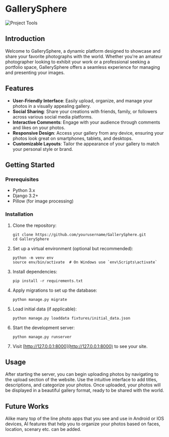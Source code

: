 # GallerySphere 
![Project Tools](https://skillicons.dev/icons?i=python,django)
## Introduction

Welcome to GallerySphere, a dynamic platform designed to showcase and share your favorite photographs with the world. Whether you're an amateur photographer looking to exhibit your work or a professional seeking a portfolio space, GallerySphere offers a seamless experience for managing and presenting your images.

## Features

- **User-Friendly Interface**: Easily upload, organize, and manage your photos in a visually appealing gallery.
- **Social Sharing**: Share your creations with friends, family, or followers across various social media platforms.
- **Interactive Comments**: Engage with your audience through comments and likes on your photos.
- **Responsive Design**: Access your gallery from any device, ensuring your photos look great on smartphones, tablets, and desktops.
- **Customizable Layouts**: Tailor the appearance of your gallery to match your personal style or brand.

## Getting Started

### Prerequisites

- Python 3.x
- Django 3.2+
- Pillow (for image processing)

### Installation

1. Clone the repository:
   ```
   git clone https://github.com/yourusername/GallerySphere.git
   cd GallerySphere
   ```

2. Set up a virtual environment (optional but recommended):
   ```
   python -m venv env
   source env/bin/activate  # On Windows use `env\Scripts\activate`
   ```

3. Install dependencies:
   ```
   pip install -r requirements.txt
   ```

4. Apply migrations to set up the database:
   ```
   python manage.py migrate
   ```

5. Load initial data (if applicable):
   ```
   python manage.py loaddata fixtures/initial_data.json
   ```

6. Start the development server:
   ```
   python manage.py runserver
   ```

7. Visit [http://127.0.0.1:8000](http://127.0.0.1:8000) to see your site.

## Usage

After starting the server, you can begin uploading photos by navigating to the upload section of the website. Use the intuitive interface to add titles, descriptions, and categorize your photos. Once uploaded, your photos will be displayed in a beautiful gallery format, ready to be shared with the world.

## Future Works
Alike many top of the line photo apps that you see and use in Android or IOS devices, AI features that help you to organize your photos based on faces, location, scenary etc. can be added. 